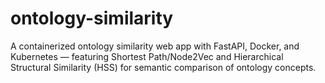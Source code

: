 # ontology-similarity
A containerized ontology similarity web app with FastAPI, Docker, and Kubernetes — featuring Shortest Path/Node2Vec and Hierarchical Structural Similarity (HSS) for semantic comparison of ontology concepts.
